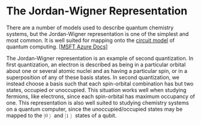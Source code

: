 # The Jordan-Wigner Representation

There are a number of models used to describe quantum chemistry systems, but the Jordan-Wigner representation is one of the simplest and most common. It is well suited for mapping onto the [circuit model](../architectures/circuit.md) of quantum computing. [[MSFT Azure Docs](https://docs.microsoft.com/en-us/azure/quantum/user-guide/libraries/chemistry/concepts/jordan-wigner)]

The Jordan-Wigner representation is an example of second quantization. In first quantization, an electron is described as being in a particular orbital about one or several atomic nuclei and as having a particular spin, or in a superposition of any of these basis states. In second quantization, we instead choose a basis such that each spin-orbital combination has but two states, occupied or unoccupied. This situation works well when studying fermions, like electrons, since each spin-orbital has maximum occupancy of one. This representation is also well suited to studying chemistry systems on a quantum computer, since the unoccupied/occupied states may be mapped to the <math><mo>|</mo><mn>0</mn><mo>&rang;</mo></math> and <math><mo>|</mo><mn>1</mn><mo>&rang;</mo></math> states of a qubit.

<script>MathJax.typeset();</script>
